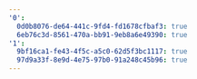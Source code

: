 ```yaml
---
'0':
  0d0b8076-de64-441c-9fd4-fd1678cfbaf3: true
  6eb76c3d-8561-470a-bb91-9eb8a6e49390: true
'1':
  9bf16ca1-fe43-4f5c-a5c0-62d5f3bc1117: true
  97d9a33f-8e9d-4e75-97b0-91a248c45b96: true
---
```

